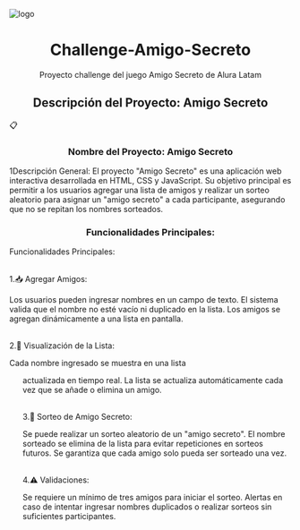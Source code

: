 ![logo](https://www.startpage.com/av/proxy-image?piurl=https%3A%2F%2Ftse3.mm.bing.net%2Fth%3Fid%3DOIP.oy5Xp_rtparS0MAG9uSogQHaIC%26pid%3DApi&sp=1738788883T3816529b6de92e8c12a5050adf3ba78f318faeed2153b20acfbda668d00f1912)

<h1 align="center"> Challenge-Amigo-Secreto </h1>

<p  align="center"> Proyecto challenge del juego Amigo Secreto de  Alura Latam</p>



<h2  align="center">Descripción del Proyecto: Amigo Secreto</h2>



📋 
<h3  align="center">Nombre del Proyecto: Amigo Secreto</h3>

<p1 align="center"> 1Descripción General:
El proyecto "Amigo Secreto" es una aplicación web interactiva desarrollada en HTML, CSS y JavaScript. Su objetivo principal es permitir a los usuarios agregar una lista de amigos y realizar un sorteo aleatorio para asignar un "amigo secreto" a cada participante, asegurando que no se repitan los nombres sorteados.</p1>

<h3  align="center">Funcionalidades Principales:</h3>

<p2 align="center">  Funcionalidades Principales:

<br> 1.📥 Agregar Amigos:<br/>

Los usuarios pueden ingresar nombres en un campo de texto.
El sistema valida que el nombre no esté vacío ni duplicado en la lista.
Los amigos se agregan dinámicamente a una lista en pantalla.

<br>2.📝 Visualización de la Lista:<br/>

Cada nombre ingresado se muestra en una lista <ul> actualizada en tiempo real.
La lista se actualiza automáticamente cada vez que se añade o elimina un amigo.

<br>3.🎯 Sorteo de Amigo Secreto:<br/>

Se puede realizar un sorteo aleatorio de un "amigo secreto".
El nombre sorteado se elimina de la lista para evitar repeticiones en sorteos futuros.
Se garantiza que cada amigo solo pueda ser sorteado una vez.

<br>4.⚠️ Validaciones:<br/>

Se requiere un mínimo de tres amigos para iniciar el sorteo.
Alertas en caso de intentar ingresar nombres duplicados o realizar sorteos sin suficientes participantes. </p1>
